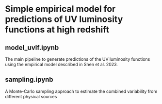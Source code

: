 # Simple empirical model for predictions of UV luminosity functions at high redshift

## model_uvlf.ipynb
The main pipeline to generate predictions of the UV luminosity functions using the empirical model described in Shen et al. 2023.

## sampling.ipynb
A Monte-Carlo sampling approach to estimate the combined variability from different physical sources
